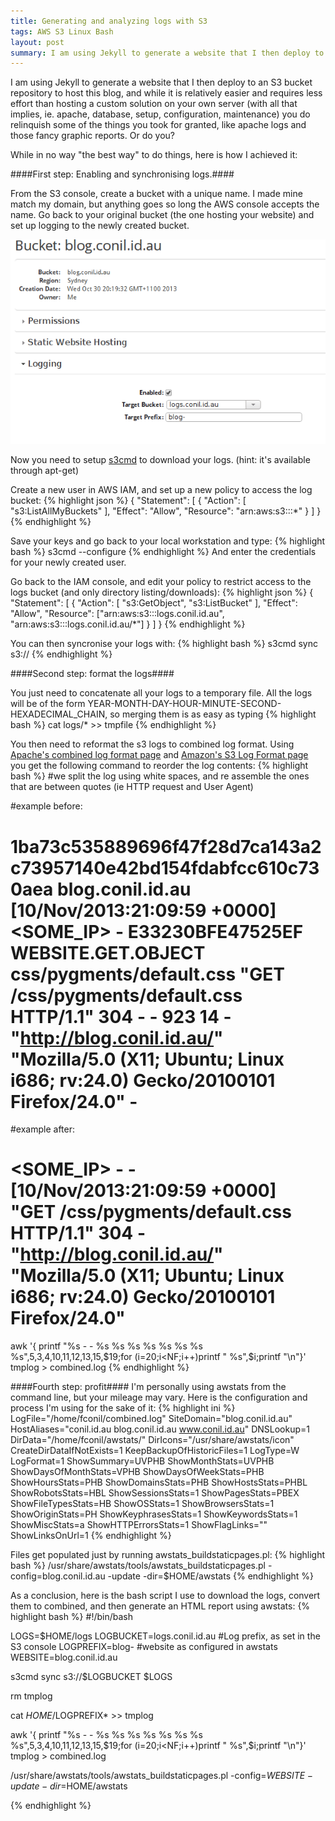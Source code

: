 ```yaml
---
title: Generating and analyzing logs with S3 
tags: AWS S3 Linux Bash
layout: post
summary: I am using Jekyll to generate a website that I then deploy to an S3 bucket repository to host this blog, and while it is relatively easier and requires less effort than hosting a custom solution on your own server (with all that implies, ie. apache, database, setup, configuration, maintenance) you do relinquish some of the things you took for granted, like apache logs and those fancy graphic reports. Or do you?
---
```

I am using Jekyll to generate a website that I then deploy to an S3 bucket repository to host this blog, and while it is relatively easier and requires less effort than hosting a custom solution on your own server (with all that implies, ie. apache, database, setup, configuration, maintenance) you do relinquish some of the things you took for granted, like apache logs and those fancy graphic reports. Or do you?

While in no way "the best way" to do things, here is how I achieved it: 

####First step: Enabling and synchronising logs.####

From the S3 console, create a bucket with a unique name. I made mine match my domain, but anything goes so long the AWS console accepts the name.
Go back to your original bucket (the one hosting your website) and set up logging to the newly created bucket.


![Enable logging in S3](/assets/images/logs_s3.png)

Now you need to setup [s3cmd](http://s3tools.org/s3cmd) to download your logs. (hint: it's available through apt-get)

Create a new user in AWS IAM, and set up a new policy to access the log bucket:
{% highlight json %}
{
  "Statement": [
    {
      "Action": [
        "s3:ListAllMyBuckets"
      ],
      "Effect": "Allow",
      "Resource": "arn:aws:s3:::*"
    }
  ]
}
{% endhighlight %}

Save your keys and go back to your local workstation and type:
{% highlight bash %}
s3cmd --configure
{% endhighlight %}
And enter the credentials for your newly created user.

Go back to the IAM console, and edit your policy to restrict access to the logs bucket (and only directory listing/downloads):
{% highlight json %}
{
  "Statement": [
   {
      "Action": [
         "s3:GetObject",
         "s3:ListBucket"
       ],
      "Effect": "Allow",
      "Resource": ["arn:aws:s3:::logs.conil.id.au", "arn:aws:s3:::logs.conil.id.au/*"]
    }
  ]
}
{% endhighlight %}

You can then syncronise your logs with:
{% highlight bash %}
s3cmd sync s3://<logs bucket> <local folder>
{% endhighlight %}


####Second step: format the logs####

You just need to concatenate all your logs to a temporary file. All the logs will be of the form <prefix>YEAR-MONTH-DAY-HOUR-MINUTE-SECOND-HEXADECIMAL_CHAIN, so merging them is as easy as typing
{% highlight bash %}
cat logs/<prefix>* >> tmpfile
{% endhighlight %}

You then need to reformat the s3 logs to combined log format. Using [Apache's combined log format page](http://httpd.apache.org/docs/1.3/logs.html#combined) and [Amazon's S3 Log Format page](http://docs.aws.amazon.com/AmazonS3/latest/dev/LogFormat.html) you get the following command to reorder the log contents:
{% highlight bash %}
#we split the log using white spaces, and re assemble the ones that are between quotes (ie HTTP request and User Agent)

#example before:

# 1ba73c535889696f47f28d7ca143a2c73957140e42bd154fdabfcc610c730aea blog.conil.id.au [10/Nov/2013:21:09:59 +0000] <SOME_IP> - E33230BFE47525EF WEBSITE.GET.OBJECT css/pygments/default.css "GET /css/pygments/default.css HTTP/1.1" 304 - - 923 14 - "http://blog.conil.id.au/" "Mozilla/5.0 (X11; Ubuntu; Linux i686; rv:24.0) Gecko/20100101 Firefox/24.0" -

#example after:

# <SOME_IP> - - [10/Nov/2013:21:09:59 +0000] "GET /css/pygments/default.css HTTP/1.1" 304 - "http://blog.conil.id.au/" "Mozilla/5.0 (X11; Ubuntu; Linux i686; rv:24.0) Gecko/20100101 Firefox/24.0"

awk '{ printf "%s - - %s %s %s %s %s %s %s %s",$5,$3,$4,$10,$11,$12,$13,$15,$19;for (i=20;i<NF;i++)printf " %s",$i;printf "\n"}' tmplog > combined.log
{% endhighlight %}

####Fourth step: profit####
I'm personally using awstats from the command line, but your mileage may vary. 
Here is the configuration and process I'm using for the sake of it:
{% highlight ini %}
LogFile="/home/fconil/combined.log"
SiteDomain="blog.conil.id.au"
HostAliases="conil.id.au blog.conil.id.au www.conil.id.au"
DNSLookup=1
DirData="/home/fconil/awstats/"
DirIcons="/usr/share/awstats/icon"
CreateDirDataIfNotExists=1
KeepBackupOfHistoricFiles=1
LogType=W
LogFormat=1
ShowSummary=UVPHB
ShowMonthStats=UVPHB
ShowDaysOfMonthStats=VPHB
ShowDaysOfWeekStats=PHB
ShowHoursStats=PHB
ShowDomainsStats=PHB
ShowHostsStats=PHBL
ShowRobotsStats=HBL
ShowSessionsStats=1
ShowPagesStats=PBEX
ShowFileTypesStats=HB
ShowOSStats=1
ShowBrowsersStats=1
ShowOriginStats=PH
ShowKeyphrasesStats=1
ShowKeywordsStats=1
ShowMiscStats=a
ShowHTTPErrorsStats=1
ShowFlagLinks=""
ShowLinksOnUrl=1
{% endhighlight %}

Files get populated just by running awstats_buildstaticpages.pl:
{% highlight bash %}
/usr/share/awstats/tools/awstats_buildstaticpages.pl -config=blog.conil.id.au -update -dir=$HOME/awstats
{% endhighlight %}


As a conclusion, here is the bash script I use to download the logs, convert them to combined, and then generate an HTML report using awstats:
{% highlight bash %}
#!/bin/bash

LOGS=$HOME/logs
LOGBUCKET=logs.conil.id.au
#Log prefix, as set in the S3 console
LOGPREFIX=blog-
#website as configured in awstats
WEBSITE=blog.conil.id.au


s3cmd sync s3://$LOGBUCKET $LOGS

rm tmplog

cat $HOME/$LOGPREFIX* >> tmplog

awk '{ printf "%s - - %s %s %s %s %s %s %s %s",$5,$3,$4,$10,$11,$12,$13,$15,$19;for (i=20;i<NF;i++)printf " %s",$i;printf "\n"}' tmplog > combined.log

/usr/share/awstats/tools/awstats_buildstaticpages.pl -config=$WEBSITE -update -dir=$HOME/awstats

{% endhighlight %}

